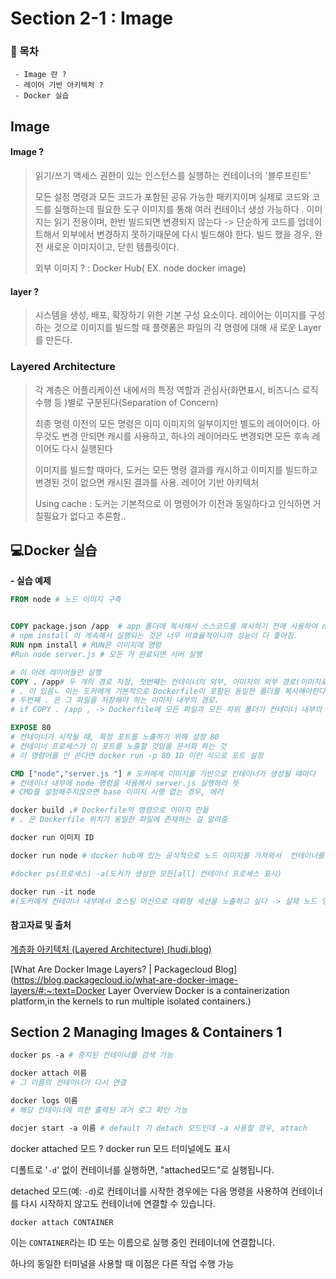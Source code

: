 # Section 2-1 : Image

### 📝 목차

	 - Image 란 ?
	 - 레이어 기반 아키텍처 ?
	 - Docker 실습 



## Image

#### Image ?

>  읽기/쓰기 액세스 권한이 있는 인스턴스를 실행하는 컨테이너의 '블루프린트'  
>
>  모든 설정 명령과 모든 코드가 포함된 공유 가능한 패키지이며 실제로 코드와 코드를 실행하는데 필요한 도구 이미지를 통해 여러 컨테이너 생성 가능하다 .  이미지는 읽기 전용이며, 한번 빌드되면 변경되지 않는다 -> 단순하게 코드를 업데이트해서 외부에서 변경하지 못하기때문에 다시 빌드해야 한다. 빌드 했을 경우, 완전 새로운 이미지이고, 닫힌 템플릿이다. 
>
> 외부 이미지 ? : Docker Hub( EX. node docker image)



#### layer ?

> 시스템을 생성, 배포, 확장하기 위한 기본 구성 요소이다.  레이어는 이미지를 구성하는 것으로 이미지를 빌드할 때 플랫폼은 파일의 각 명령에 대해 새   로운 Layer를 만든다. 



### Layered Architecture

> 각 계층은 어플리케이션 내에서의 특정 역할과 관심사(화면표시, 비즈니스 로직 수행 등 )별로 구분된다(Separation of Concern)
>
> 최종 명령 이전의 모든 명령은 이미 이미지의 일부이지만 별도의 레이어이다. 아무것도 변경 안되면 캐시를 사용하고, 하나의 레이어라도 변경되면 모든 후속 레이어도 다시 실행된다
>
> 이미지를 빌드할 때마다, 도커는 모든 명령 결과를 캐시하고 이미지를 빌드하고 변경된 것이 없으면 캐시된 결과를 사용.  레이어 기반 아키텍처 
>
> Using cache : 도커는 기본적으로 이 명령어가 이전과 동일하다고 인식하면 거칠필요가 없다고 추론함..





## 💻Docker 실습

 **- 실습 예제**

```dockerfile
FROM node # 노드 이미지 구축 


COPY package.json /app  # app 폴더에 복사해서 소스코드를 복사하기 전에 사용하여 npm install 되는 것을 막음
# npm install 이 계속해서 실행되는 것은 너무 비효율적이니까 성능이 더 좋아짐. 
RUN npm install # RUN은 이미지에 명령 
#Run node server.js # 모든 거 완료되면 서버 실행 

# 이 아래 레이어들만 실행 
COPY . /app# 두 개의 경로 지정, 첫번째는 컨테이너의 외부, 이미지의 외부 경로(이미지로 복사되어야 할 파일들이 있는 곳 )
# . 이 있음ㄴ 이는 도커에게 기본적으로 Dockerfile이 포함된 동일한 폴더를 복사해야한다고 Docker에게 알림 , Dockerfile은 제외 
# 두번째 . 은 그 파일을 저장해야 하는 이미지 내부의 경로. 
# if COPY . /app , -> Dockerfile에 모든 파일과 모든 하위 폴더가 컨테이너 내부의 /app 폴더에 복사됨. 폴더가 존재하지 않는다면, 이미지와 컨테이너에 생성 

EXPOSE 80
# 컨테이너가 시작될 때, 특정 포트를 노출하기 위해 설정 80
# 컨테이너 프로세스가 이 포트를 노출할 것임을 문서화 하는 것 
# 이 명령어를 안 쓴다면 docker run -p 80 ID 이런 식으로 포트 설정 

CMD ["node","server.js "] # 도커에게 이미지를 기반으로 컨테이너가 생성될 때마다 
# 컨테이너 내부에 node 명령을 사용해서 server.js 실행하라 뜻 
# CMD를 설정해주지않으면 base 이미지 시행 없는 경우, 에러 

docker build .# Dockerfile의 명령으로 이미지 만듦
# . 은 Dockerfile 위치가 동일한 파일에 존재하는 걸 알려줌

docker run 이미지 ID

docker run node # docker hub에 있는 공식적으로 노드 이미지를 가져와서  컨테이너를 만들어 실행하는 것 

#docker ps(프로세스) -a(도커가 생성한 모든[all] 컨테이너 프로세스 표시)

docker run -it node 
#(도커에게 컨테이너 내부에서 호스팅 머신으로 대화형 세션을 노출하고 싶다 -> 실제 노드 명령어 사용 가능 ) 노드가 생성된 컨테이너 내부에서 실행 가능
```



#### 참고자료 및 출처

[계층화 아키텍처 (Layered Architecture) (hudi.blog)](https://hudi.blog/layered-architecture/)

[What Are Docker Image Layers? | Packagecloud Blog](https://blog.packagecloud.io/what-are-docker-image-layers/#:~:text=Docker Layer Overview Docker is a containerization platform,in the kernels to run multiple isolated containers.)



## Section 2 Managing Images & Containers 1



```dockerfile
docker ps -a # 중지된 컨테이너를 검색 가능

docker attach 이름 
# 그 이름의 컨테이너가 다시 연결

docker logs 이름
# 해당 컨테이너에 의한 출력된 과거 로그 확인 가능

docjer start -a 이름 # default 가 detach 모드인데 -a 사용할 경우, attach
```

docker attached 모드 ?  docker run 모드 터미널에도 표시

디폴트로 '`-d`' 없이 컨테이너를 실행하면, "attached모드"로 실행됩니다.

detached 모드(예: `-d`)로 컨테이너를 시작한 경우에는 다음 명령을 사용하여 컨테이너를 다시 시작하지 않고도 컨테이너에 연결할 수 있습니다.

```
docker attach CONTAINER
```

이는 `CONTAINER`라는 ID 또는 이름으로 실행 중인 컨테이너에 연결합니다.



하나의 동일한 터미널을 사용할 때 이점은 다른 작업 수행 가능

